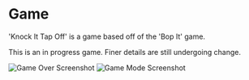 # Game
'Knock It Tap Off' is a game based off of the 'Bop It' game.

This is an in progress game.
Finer details are still undergoing change.

![Game Over Screenshot](https://drive.google.com/uc?export=view&id=1YBsv_vKV_CxwCODiaLHp16VwYubJECYl)
![Game Mode Screenshot](https://drive.google.com/uc?export=view&id=1Ii-DZ5Fml69cKO251IFI4wpoymr52EGH)
